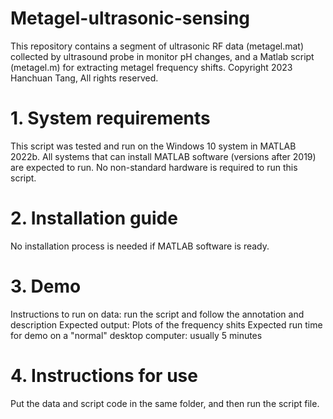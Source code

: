 # Metagel-ultrasonic-sensing
This repository contains a segment of ultrasonic RF data (metagel.mat) collected by ultrasound probe in monitor pH changes, and a Matlab script (metagel.m) for extracting metagel frequency shifts.
Copyright 2023 Hanchuan Tang, All rights reserved.

# 1. System requirements
This script was tested and run on the Windows 10 system in MATLAB 2022b. All systems that can install MATLAB software (versions after 2019) are expected to run. No non-standard hardware is required to run this script.

# 2. Installation guide
No installation process is needed if MATLAB software is ready.

# 3. Demo
Instructions to run on data: run the script and follow the annotation and description
Expected output: Plots of the frequency shits
Expected run time for demo on a "normal" desktop computer: usually 5 minutes

# 4. Instructions for use
Put the data and script code in the same folder, and then run the script file.
